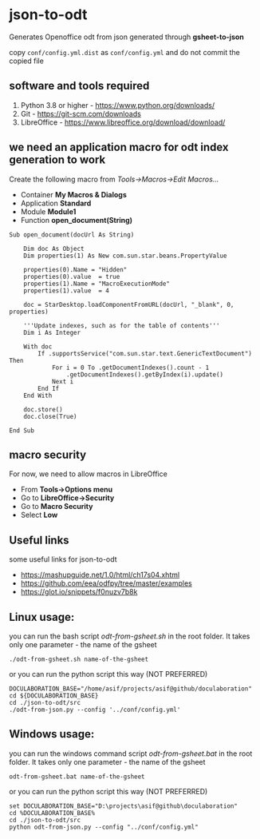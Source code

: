 # json-to-odt

Generates Openoffice odt from json generated through **gsheet-to-json**

copy ```conf/config.yml.dist``` as ```conf/config.yml``` and do not commit the copied file

## software and tools required

1.  Python 3.8 or higher - <https://www.python.org/downloads/>
2.  Git -  <https://git-scm.com/downloads>
3.  LibreOffice - <https://www.libreoffice.org/download/download/>

## we need an application macro for odt index generation to work
Create the following macro from *Tools->Macros->Edit Macros...*

* Container **My Macros & Dialogs**
* Application **Standard**
* Module **Module1**
* Function **open_document(String)**

```
Sub open_document(docUrl As String)

	Dim doc As Object
	Dim properties(1) As New com.sun.star.beans.PropertyValue

	properties(0).Name = "Hidden"
	properties(0).value  = true
	properties(1).Name = "MacroExecutionMode"
	properties(1).value  = 4

	doc = StarDesktop.loadComponentFromURL(docUrl, "_blank", 0, properties)

	'''Update indexes, such as for the table of contents'''
	Dim i As Integer

    With doc
        If .supportsService("com.sun.star.text.GenericTextDocument") Then
            For i = 0 To .getDocumentIndexes().count - 1
                .getDocumentIndexes().getByIndex(i).update()
            Next i
        End If
    End With

	doc.store()
	doc.close(True)

End Sub
```

## macro security
For now, we need to allow macros in LibreOffice
* From **Tools->Options menu**
* Go to **LibreOffice->Security**
* Go to **Macro Security**
* Select **Low**

## Useful links
some useful links for json-to-odt
* https://mashupguide.net/1.0/html/ch17s04.xhtml
* https://github.com/eea/odfpy/tree/master/examples
* https://glot.io/snippets/f0nuzv7b8k

## Linux usage:
you can run the bash script *odt-from-gsheet.sh* in the root folder. It takes only one parameter - the name of the gsheet

```./odt-from-gsheet.sh name-of-the-gsheet```

or you can run the python script this way (NOT PREFERRED)
```
DOCULABORATION_BASE="/home/asif/projects/asif@github/doculaboration"
cd ${DOCULABORATION_BASE}
cd ./json-to-odt/src
./odt-from-json.py --config '../conf/config.yml'
```

## Windows usage:
you can run the windows command script *odt-from-gsheet.bat* in the root folder. It takes only one parameter - the name of the gsheet

```odt-from-gsheet.bat name-of-the-gsheet```

or you can run the python script this way (NOT PREFERRED)
```
set DOCULABORATION_BASE="D:\projects\asif@github\doculaboration"
cd %DOCULABORATION_BASE%
cd ./json-to-odt/src
python odt-from-json.py --config "../conf/config.yml"
```
